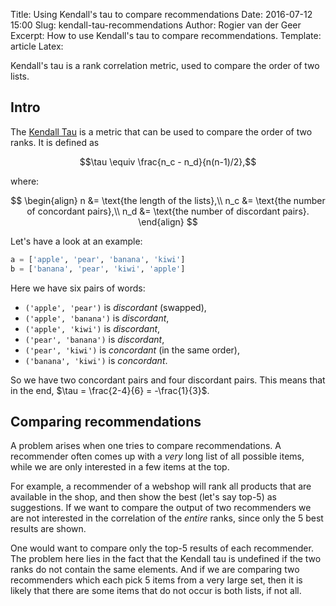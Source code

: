 Title: Using Kendall's tau to compare recommendations
Date: 2016-07-12 15:00
Slug: kendall-tau-recommendations
Author: Rogier van der Geer
Excerpt: How to use Kendall's tau to compare recommendations.
Template: article
Latex:

<span class="lead">Kendall's tau is a rank correlation metric, used to compare the order of two lists.</span>

## Intro

The [Kendall Tau](https://en.wikipedia.org/wiki/Kendall_rank_correlation_coefficient) is a metric that can be used to compare the order of two ranks. It is defined as

$$\tau \equiv \frac{n_c - n_d}{n(n-1)/2},$$

where:

$$
\begin{align}
    n &= \text{the length of the lists},\\
    n_c &= \text{the number of concordant pairs},\\
    n_d &= \text{the number of discordant pairs}.
\end{align}
$$

Let's have a look at an example:
```python
a = ['apple', 'pear', 'banana', 'kiwi']
b = ['banana', 'pear', 'kiwi', 'apple']
```
Here we have six pairs of words:

- `('apple', 'pear')` is _discordant_ (swapped),
- `('apple', 'banana')` is _discordant_,
- `('apple', 'kiwi')` is _discordant_, 
- `('pear', 'banana')` is _discordant_,
- `('pear', 'kiwi')` is _concordant_ (in the same order),
- `('banana', 'kiwi')` is _concordant_.

So we have two concordant pairs and four discordant pairs. This means that in the end, $\tau = \frac{2-4}{6} = -\frac{1}{3}$.

## Comparing recommendations

A problem arises when one tries to compare recommendations. A recommender often comes up with a _very_ long list of all possible items, while we are only interested in a few items at the top. 

For example, a recommender of a webshop will rank all products that are available in the shop, and then show the best (let's say top-5) as suggestions. If we want to compare the output of two recommenders we are not interested in the correlation of the _entire_ ranks, since only the 5 best results are shown.

One would want to compare only the top-5 results of each recommender. The problem here lies in the fact that the Kendall tau is undefined if the two ranks do not contain the same elements. And if we are comparing two recommenders which each pick 5 items from a very large set, then it is likely that there are some items that do not occur is both lists, if not all.

## 
